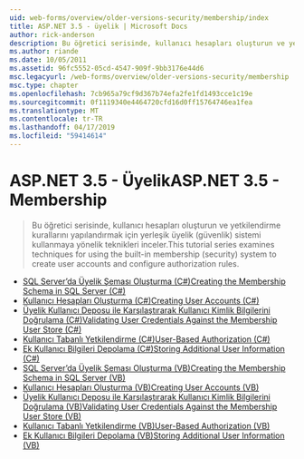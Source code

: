 ```yaml
---
uid: web-forms/overview/older-versions-security/membership/index
title: ASP.NET 3.5 - üyelik | Microsoft Docs
author: rick-anderson
description: Bu öğretici serisinde, kullanıcı hesapları oluşturun ve yetkilendirme kurallarını yapılandırmak için yerleşik üyelik (güvenlik) sistemi kullanmaya yönelik teknikleri inceler.
ms.author: riande
ms.date: 10/05/2011
ms.assetid: 96fc5552-05cd-4547-909f-9bb3176e44d6
msc.legacyurl: /web-forms/overview/older-versions-security/membership
msc.type: chapter
ms.openlocfilehash: 7cb965a79cf9d367b74efa2fe1fd1493cce1c19e
ms.sourcegitcommit: 0f1119340e4464720cfd16d0ff15764746ea1fea
ms.translationtype: MT
ms.contentlocale: tr-TR
ms.lasthandoff: 04/17/2019
ms.locfileid: "59414614"
---
```

# <a name="aspnet-35---membership"></a><span data-ttu-id="15937-103">ASP.NET 3.5 - Üyelik</span><span class="sxs-lookup"><span data-stu-id="15937-103">ASP.NET 3.5 - Membership</span></span>

> <span data-ttu-id="15937-104">Bu öğretici serisinde, kullanıcı hesapları oluşturun ve yetkilendirme kurallarını yapılandırmak için yerleşik üyelik (güvenlik) sistemi kullanmaya yönelik teknikleri inceler.</span><span class="sxs-lookup"><span data-stu-id="15937-104">This tutorial series examines techniques for using the built-in membership (security) system to create user accounts and configure authorization rules.</span></span>


- [<span data-ttu-id="15937-105">SQL Server’da Üyelik Şeması Oluşturma (C#)</span><span class="sxs-lookup"><span data-stu-id="15937-105">Creating the Membership Schema in SQL Server (C#)</span></span>](creating-the-membership-schema-in-sql-server-cs.md)
- [<span data-ttu-id="15937-106">Kullanıcı Hesapları Oluşturma (C#)</span><span class="sxs-lookup"><span data-stu-id="15937-106">Creating User Accounts (C#)</span></span>](creating-user-accounts-cs.md)
- [<span data-ttu-id="15937-107">Üyelik Kullanıcı Deposu ile Karşılaştırarak Kullanıcı Kimlik Bilgilerini Doğrulama (C#)</span><span class="sxs-lookup"><span data-stu-id="15937-107">Validating User Credentials Against the Membership User Store (C#)</span></span>](validating-user-credentials-against-the-membership-user-store-cs.md)
- [<span data-ttu-id="15937-108">Kullanıcı Tabanlı Yetkilendirme (C#)</span><span class="sxs-lookup"><span data-stu-id="15937-108">User-Based Authorization (C#)</span></span>](user-based-authorization-cs.md)
- [<span data-ttu-id="15937-109">Ek Kullanıcı Bilgileri Depolama (C#)</span><span class="sxs-lookup"><span data-stu-id="15937-109">Storing Additional User Information (C#)</span></span>](storing-additional-user-information-cs.md)
- [<span data-ttu-id="15937-110">SQL Server’da Üyelik Şeması Oluşturma (VB)</span><span class="sxs-lookup"><span data-stu-id="15937-110">Creating the Membership Schema in SQL Server (VB)</span></span>](creating-the-membership-schema-in-sql-server-vb.md)
- [<span data-ttu-id="15937-111">Kullanıcı Hesapları Oluşturma (VB)</span><span class="sxs-lookup"><span data-stu-id="15937-111">Creating User Accounts (VB)</span></span>](creating-user-accounts-vb.md)
- [<span data-ttu-id="15937-112">Üyelik Kullanıcı Deposu ile Karşılaştırarak Kullanıcı Kimlik Bilgilerini Doğrulama (VB)</span><span class="sxs-lookup"><span data-stu-id="15937-112">Validating User Credentials Against the Membership User Store (VB)</span></span>](validating-user-credentials-against-the-membership-user-store-vb.md)
- [<span data-ttu-id="15937-113">Kullanıcı Tabanlı Yetkilendirme (VB)</span><span class="sxs-lookup"><span data-stu-id="15937-113">User-Based Authorization (VB)</span></span>](user-based-authorization-vb.md)
- [<span data-ttu-id="15937-114">Ek Kullanıcı Bilgileri Depolama (VB)</span><span class="sxs-lookup"><span data-stu-id="15937-114">Storing Additional User Information (VB)</span></span>](storing-additional-user-information-vb.md)
